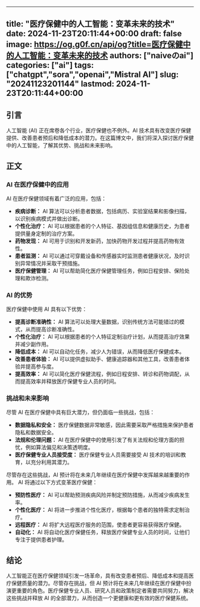 
---
title: "医疗保健中的人工智能：变革未来的技术"
date: 2024-11-23T20:11:44+00:00
draft: false
image: https://og.g0f.cn/api/og?title=医疗保健中的人工智能：变革未来的技术
authors: ["naiveのai"]
categories: ["ai"]
tags: ["chatgpt","sora","openai","Mistral AI"]
slug: "20241123201144"
lastmod: 2024-11-23T20:11:44+00:00
---
## 引言

人工智能 (AI) 正在席卷各个行业，医疗保健也不例外。AI 技术具有改变医疗保健提供、改善患者预后和降低成本的潜力。在这篇博文中，我们将深入探讨医疗保健中的人工智能，了解其优势、挑战和未来影响。

## 正文

### AI 在医疗保健中的应用

AI 在医疗保健领域有着广泛的应用，包括：

- **疾病诊断：** AI 算法可以分析患者数据，包括病历、实验室结果和影像扫描，以识别疾病模式并做出诊断。
- **个性化治疗：** AI 可以根据患者的个人特征、基因组信息和健康历史，为患者提供量身定制的治疗方案。
- **药物发现：** AI 可用于识别和开发新药，加快药物开发过程并提高药物有效性。
- **患者监测：** AI 可以通过可穿戴设备和传感器实时监测患者健康状况，及时识别异常情况并采取干预措施。
- **医疗保健管理：** AI 可以帮助简化医疗保健管理任务，例如日程安排、保险处理和欺诈检测。

### AI 的优势

医疗保健中使用 AI 具有以下优势：

- **提高诊断准确性：** AI 算法可以处理大量数据，识别传统方法可能错过的模式，从而提高诊断准确性。
- **个性化治疗：** AI 可以根据患者的个人特征定制治疗计划，从而提高治疗效果并减少副作用。
- **降低成本：** AI 可以自动化任务，减少人为错误，从而降低医疗保健成本。
- **改善患者体验：** AI 可以提供虚拟助手、健康追踪器和其他工具，改善患者体验并提高参与度。
- **提高效率：** AI 可以简化医疗保健流程，例如日程安排、转诊和药物调配，从而提高效率并释放医疗保健专业人员的时间。

### 挑战和未来影响

尽管 AI 在医疗保健中具有巨大潜力，但仍面临一些挑战，包括：

- **数据隐私和安全：** 医疗保健数据非常敏感，因此需要采取严格措施来保护患者隐私和数据安全。
- **法规和伦理问题：** AI 在医疗保健中的使用引发了有关法规和伦理方面的担忧，例如算法偏见和决策透明度。
- **医疗保健专业人员接受度：** 医疗保健专业人员需要接受 AI 技术的培训和教育，以充分利用其潜力。

尽管存在这些挑战，AI 预计将在未来几年继续在医疗保健中发挥越来越重要的作用。 AI 将通过以下方式变革医疗保健：

- **预防性医疗：** AI 可以帮助预测疾病风险并制定预防措施，从而减少疾病发生率。
- **个性化医疗：** AI 将进一步推进个性化医疗，根据每个患者的独特需求定制治疗。
- **远程医疗：** AI 将扩大远程医疗服务的范围，使患者更容易获得医疗保健。
- **自动化：** AI 将自动化医疗保健任务，释放医疗保健专业人员的时间，让他们专注于提供患者护理。

## 结论

人工智能正在医疗保健领域引发一场革命，具有改变患者预后、降低成本和提高医疗保健质量的潜力。尽管存在挑战，但 AI 预计将在未来几年继续在医疗保健中扮演更重要的角色。医疗保健专业人员、研究人员和政策制定者需要共同努力，解决这些挑战并释放 AI 的全部潜力，从而创造一个更健康和更有效的医疗保健系统。